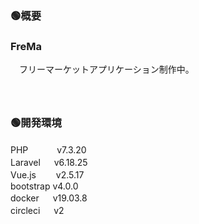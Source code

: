 ### 🟢概要  
### FreMa  
　フリーマーケットアプリケーション制作中。  
　  
　  
### 🟢開発環境  
PHP　　 　v7.3.20  
Laravel 　 v6.18.25  
Vue.js　　 v2.5.17  
bootstrap v4.0.0  
docker 　 v19.03.8  
circleci 　 v2  